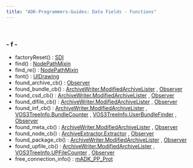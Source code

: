 ```yaml
---
title: "ADK-Programmers-Guides: Data Fields - Functions"
---
```


 

### - f -

- factoryReset() : <a href="classlibsdi_1_1_s_d_i.md#a74e599790e3ef458f6b11e42c12fa9b5">SDI</a>
- find() : <a href="classpackmanlib_1_1nodepath_1_1_node_path_mixin.md#aedc1244bbf30d7e02332d97b105e4fe2">NodePathMixin</a>
- find_re() : <a href="classpackmanlib_1_1nodepath_1_1_node_path_mixin.md#a4c21f678e8e3fe263962b7f38733124c">NodePathMixin</a>
- font() : <a href="classvfigui_1_1_u_i_drawing.md#aa941d7fde3f955734dddfcc7e45c2733">UIDrawing</a>
- found_archive_cb() : <a href="classpackmanlib_1_1treewalk_1_1_observer.md#a4339f9ca68bfdbd28e44f729dc96986e">Observer</a>
- found_bundle_cb() : <a href="classpackmanlib_1_1io_1_1_archive_writer_1_1_modified_archive_lister.md#ab0c64a83f57aafaaf2b5e9f5ff6c9b28">ArchiveWriter.ModifiedArchiveLister</a> , <a href="classpackmanlib_1_1treewalk_1_1_observer.md#ab0c64a83f57aafaaf2b5e9f5ff6c9b28">Observer</a>
- found_csd_cb() : <a href="classpackmanlib_1_1io_1_1_archive_writer_1_1_modified_archive_lister.md#ad324df3784468c2b8876d1096027bfc4">ArchiveWriter.ModifiedArchiveLister</a> , <a href="classpackmanlib_1_1treewalk_1_1_observer.md#ad324df3784468c2b8876d1096027bfc4">Observer</a>
- found_dlfile_cb() : <a href="classpackmanlib_1_1io_1_1_archive_writer_1_1_modified_archive_lister.md#a4658c97464b5e6183818fca2569e7a8e">ArchiveWriter.ModifiedArchiveLister</a> , <a href="classpackmanlib_1_1treewalk_1_1_observer.md#a4658c97464b5e6183818fca2569e7a8e">Observer</a>
- found_inf_cb() : <a href="classpackmanlib_1_1io_1_1_archive_writer_1_1_modified_archive_lister.md#a8af64daa34d66290c5e9b88a138abd34">ArchiveWriter.ModifiedArchiveLister</a> , <a href="classpackmanlib_1_1treeinfo_1_1_v_o_s3_tree_info_1_1_bundle_counter.md#a8af64daa34d66290c5e9b88a138abd34">VOS3TreeInfo.BundleCounter</a> , <a href="classpackmanlib_1_1treeinfo_1_1_v_o_s3_tree_info_1_1_user_bundle_finder.md#a8af64daa34d66290c5e9b88a138abd34">VOS3TreeInfo.UserBundleFinder</a> , <a href="classpackmanlib_1_1treewalk_1_1_observer.md#a8af64daa34d66290c5e9b88a138abd34">Observer</a>
- found_meta_cb() : <a href="classpackmanlib_1_1io_1_1_archive_writer_1_1_modified_archive_lister.md#abda2863e87d519845652d3c3f628fe3b">ArchiveWriter.ModifiedArchiveLister</a> , <a href="classpackmanlib_1_1treewalk_1_1_observer.md#abda2863e87d519845652d3c3f628fe3b">Observer</a>
- found_node_cb() : <a href="classpackmanlib_1_1io_1_1_archive_extractor_1_1_extractor.md#a105daf7d38d3518013ba998c7ced4966">ArchiveExtractor.Extractor</a> , <a href="classpackmanlib_1_1treewalk_1_1_observer.md#a105daf7d38d3518013ba998c7ced4966">Observer</a>
- found_package_cb() : <a href="classpackmanlib_1_1io_1_1_archive_writer_1_1_modified_archive_lister.md#a2e71416030fe50ca62bff56697cd4ee3">ArchiveWriter.ModifiedArchiveLister</a> , <a href="classpackmanlib_1_1treewalk_1_1_observer.md#a2e71416030fe50ca62bff56697cd4ee3">Observer</a>
- found_upfile_cb() : <a href="classpackmanlib_1_1io_1_1_archive_writer_1_1_modified_archive_lister.md#ab7683a66151046935d5fc429c51fd083">ArchiveWriter.ModifiedArchiveLister</a> , <a href="classpackmanlib_1_1treeinfo_1_1_v_o_s3_tree_info_1_1_u_p_file_counter.md#ab7683a66151046935d5fc429c51fd083">VOS3TreeInfo.UPFileCounter</a> , <a href="classpackmanlib_1_1treewalk_1_1_observer.md#ab7683a66151046935d5fc429c51fd083">Observer</a>
- free_connection_info() : <a href="classm_a_d_k___p_p___prot.md#ab838213968e74a9456a7eb4dcfc820b6">mADK_PP_Prot</a>
